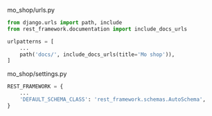 mo_shop/urls.py

```python
from django.urls import path, include
from rest_framework.documentation import include_docs_urls

urlpatterns = [
    ...
    path('docs/', include_docs_urls(title='Mo shop')),
]
```

mo_shop/settings.py

```python
REST_FRAMEWORK = {
    ...
    'DEFAULT_SCHEMA_CLASS': 'rest_framework.schemas.AutoSchema',
}
```

